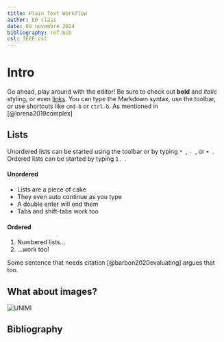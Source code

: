```yaml
---  
title: Plain Text Workflow
author: ED class 
date: 08 novembre 2024
bibliography: ref.bib
csl: IEEE.csl
---  
```


# Intro
Go ahead, play around with the editor! Be sure to check out **bold** and *italic* styling, or even [links](https://google.com). You can type the Markdown syntax, use the toolbar, or use shortcuts like `cmd-b` or `ctrl-b`.
As mentioned in [@lorena2019complex]

## Lists
Unordered lists can be started using the toolbar or by typing `* `, `- `, or `+ `. Ordered lists can be started by typing `1. `.

#### Unordered
* Lists are a piece of cake
* They even auto continue as you type
* A double enter will end them
* Tabs and shift-tabs work too

#### Ordered
1. Numbered lists...
2. ...work too!

Some sentence that needs citation [@barbon2020evaluating] argues that too.

## What about images?
![UNIMI](https://www.erasmusmilan.com/wp-content/uploads/2016/02/Statale-e1478865636847.jpg)

## Bibliography
